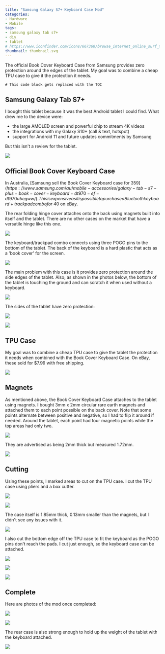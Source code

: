```yaml
---
title: "Samsung Galaxy S7+ Keyboard Case Mod"
categories:
- Hardware
- Mobile
tags:
- samsung galaxy tab s7+
- diy
- tablet
# https://www.iconfinder.com/icons/667360/browse_internet_online_surf_tablet_icon
thumbnail: thumbnail.svg
---
```


The official Book Cover Keyboard Case from Samsung provides zero protection around the edges of the tablet. My goal was to combine a cheap TPU case to give it the protection it needs.

<!-- more -->

```toc
# This code block gets replaced with the TOC
```

## Samsung Galaxy Tab S7+

I bought this tablet because it was the best Android tablet I could find. What drew me to the device were:

- the large AMOLED screen and powerful chip to stream 4K videos
- the integrations with my Galaxy S10+ (call & text, hotspot)
- support for Android 11 and future updates commitments by Samsung

But this isn't a review for the tablet.

![](samsung-tablet.webp)

## Official Book Cover Keyboard Case

In Australia, [Samsung sell the Book Cover Keyboard case for $359](https://www.samsung.com/au/mobile-accessories/galaxy-tab-s7-plus-book-cover-keyboard-dt970-ef-dt970ubegww/). This is expensive as it is possible to purchase a Bluetooth keyboard + trackpad combo for ~$40 on eBay.

The rear folding hinge cover attaches onto the back using magnets built into itself and the tablet. There are no other cases on the market that have a versatile hinge like this one.

![](samsung-back.webp)

The keyboard/trackpad combo connects using three POGO pins to the bottom of the tablet. The back of the keyboard is a hard plastic that acts as a 'book cover' for the screen.

![](samsung-front.webp)

The main problem with this case is it provides zero protection around the side edges of the tablet. Also, as shown in the photos below, the bottom of the tablet is touching the ground and can scratch it when used without a keyboard.

![](samsung-side-hinge.webp)

The sides of the tablet have zero protection:

![](samsung-side.webp)

![](samsung-side2.webp)

## TPU Case

My goal was to combine a cheap TPU case to give the tablet the protection it needs when combined with the Book Cover Keyboard Case. On eBay, these sold for $7.99 with free shipping.

![](ebay.png)

## Magnets

As mentioned above, the Book Cover Keyboard Case attaches to the tablet using magnets. I bought 3mm x 2mm circular rare earth magnets and attached them to each point possible on the back cover. Note that some points alternate between positive and negative, so I had to flip it around if needed. Around the tablet, each point had four magnetic points while the top areas had only two.

![](back-magnets.jpg)

They are advertised as being 2mm thick but measured 1.72mm.

![](size-magnet.jpg)

## Cutting

Using these points, I marked areas to cut on the TPU case. I cut the TPU case using pliers and a box cutter.

![](case-before-cut.jpg)

![](case-cut.jpg)

The case itself is 1.85mm thick, 0.13mm smaller than the magnets, but I didn't see any issues with it.

![](size-case.jpg)

I also cut the bottom edge off the TPU case to fit the keyboard as the POGO pins don't reach the pads. I cut just enough, so the keyboard case can be attached.

![](case-bottom-cut.jpg)

![](cover-bottom-2.jpg)

![](cover-bottom.jpg)

## Complete

Here are photos of the mod once completed:

![](cover-front.jpg)

![](cover-top.jpg)

The rear case is also strong enough to hold up the weight of the tablet with the keyboard attached.

![](drop-test.jpg)

